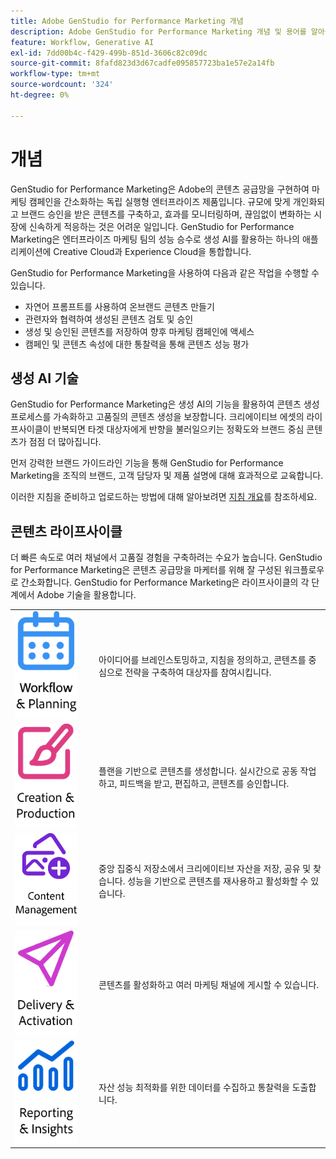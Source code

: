 ```yaml
---
title: Adobe GenStudio for Performance Marketing 개념
description: Adobe GenStudio for Performance Marketing 개념 및 용어를 알아봅니다.
feature: Workflow, Generative AI
exl-id: 7dd00b4c-f429-499b-851d-3606c82c09dc
source-git-commit: 8fafd823d3d67cadfe095857723ba1e57e2a14fb
workflow-type: tm+mt
source-wordcount: '324'
ht-degree: 0%

---
```


# 개념

GenStudio for Performance Marketing은 Adobe의 콘텐츠 공급망을 구현하여 마케팅 캠페인을 간소화하는 독립 실행형 엔터프라이즈 제품입니다. 규모에 맞게 개인화되고 브랜드 승인을 받은 콘텐츠를 구축하고, 효과를 모니터링하며, 끊임없이 변화하는 시장에 신속하게 적응하는 것은 어려운 일입니다. GenStudio for Performance Marketing은 엔터프라이즈 마케팅 팀의 성능 승수로 생성 AI를 활용하는 하나의 애플리케이션에 Creative Cloud과 Experience Cloud을 통합합니다.

GenStudio for Performance Marketing을 사용하여 다음과 같은 작업을 수행할 수 있습니다.

- 자연어 프롬프트를 사용하여 온브랜드 콘텐츠 만들기
- 관련자와 협력하여 생성된 콘텐츠 검토 및 승인
- 생성 및 승인된 콘텐츠를 저장하여 향후 마케팅 캠페인에 액세스
- 캠페인 및 콘텐츠 속성에 대한 통찰력을 통해 콘텐츠 성능 평가

## 생성 AI 기술

GenStudio for Performance Marketing은 생성 AI의 기능을 활용하여 콘텐츠 생성 프로세스를 가속화하고 고품질의 콘텐츠 생성을 보장합니다. 크리에이티브 에셋의 라이프사이클이 반복되면 타겟 대상자에게 반향을 불러일으키는 정확도와 브랜드 중심 콘텐츠가 점점 더 많아집니다.

먼저 강력한 브랜드 가이드라인 기능을 통해 GenStudio for Performance Marketing을 조직의 브랜드, 고객 담당자 및 제품 설명에 대해 효과적으로 교육합니다.

이러한 지침을 준비하고 업로드하는 방법에 대해 알아보려면 [지침 개요](../user-guide/guidelines/overview.md)를 참조하세요.

## 콘텐츠 라이프사이클

더 빠른 속도로 여러 채널에서 고품질 경험을 구축하려는 수요가 높습니다. GenStudio for Performance Marketing은 콘텐츠 공급망을 마케터를 위해 잘 구성된 워크플로우로 간소화합니다. GenStudio for Performance Marketing은 라이프사이클의 각 단계에서 Adobe 기술을 활용합니다.

<table style="table-layout:fixed">
<tr style="border: 0;">
    <td style="width: 120px;">
       <img alt="달력" src="../assets/csc-workflow-planning.png" width="100">
    </td>
    <td>
        <p>아이디어를 브레인스토밍하고, 지침을 정의하고, 콘텐츠를 중심으로 전략을 구축하여 대상자를 참여시킵니다.</p>
    </td>
</tr>
<tr style="border: 0;">
    <td style="width: 120px;">
        <img alt="브러시 및 캔버스" src="../assets/csc-creation-production.png" width="100">
    </td>
    <td>
        <p>플랜을 기반으로 콘텐츠를 생성합니다. 실시간으로 공동 작업하고, 피드백을 받고, 편집하고, 콘텐츠를 승인합니다.</p>
    </td>
</tr>
<tr style="border: 0;">
    <td style="width: 120px;">
        <img alt="이미지 등" src="../assets/csc-content-mgmt.png" width="100">
    </td>
    <td>
        <p>중앙 집중식 저장소에서 크리에이티브 자산을 저장, 공유 및 찾습니다. 성능을 기반으로 콘텐츠를 재사용하고 활성화할 수 있습니다.</p>
    </td>
</tr>
<tr style="border: 0;">
    <td style="width: 120px;">
        <img alt="종이 비행기" src="../assets/csc-delivery-activation.png" width="100">
    </td>
    <td>
        <p>콘텐츠를 활성화하고 여러 마케팅 채널에 게시할 수 있습니다.</P>
    </td>
</tr>
<tr style="border: 0;">
    <td style="width: 120px;">
        <img alt="차트" src="../assets/csc-reporting-insights.png" width="100">
    </td>
    <td>
        <p>자산 성능 최적화를 위한 데이터를 수집하고 통찰력을 도출합니다.</p>
    </td>
</tr>
</table>
